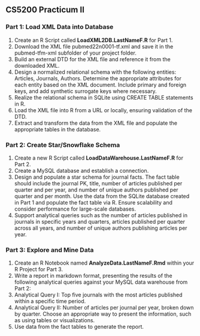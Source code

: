 ## CS5200 Practicum II

### Part 1: Load XML Data into Database

<ol>
    <li>Create an R Script called <b>LoadXML2DB.LastNameF.R</b> for Part 1.</li>
    <li>Download the XML file pubmed22n0001-tf.xml and save it in the pubmed-tfm-xml subfolder of your project folder.</li>
    <li>Build an external DTD for the XML file and reference it from the downloaded XML.</li>
    <li>Design a normalized relational schema with the following entities: Articles, Journals, Authors. Determine the appropriate attributes for each entity based on the  XML document. Include primary and foreign keys, and add synthetic surrogate keys where necessary.</li>
    <li>Realize the relational schema in SQLite using CREATE TABLE statements in R.</li>
    <li>Load the XML file into R from a URL or locally, ensuring validation of the DTD.</li>
    <li>Extract and transform the data from the XML file and populate the appropriate tables in the database.</li>
</ol>



### Part 2: Create Star/Snowflake Schema

<ol>
    <li>Create a new R Script called <b>LoadDataWarehouse.LastNameF.R</b> for Part 2.</li>
    <li>Create a MySQL database and establish a connection.</li>
    <li>Design and populate a star schema for journal facts. The fact table should include the journal PK, title, number of articles published per quarter and per year, and number of unique authors published per quarter and per month. Use the data from the SQLite database created in Part 1 and populate the fact table via R. Ensure scalability and consider performance for large-scale databases. </li>
    <li>Support analytical queries such as the number of articles published in journals in specific years and quarters, articles published per quarter across all years, and number of unique authors publishing articles per year. </li>
</ol>


### Part 3: Explore and Mine Data

<ol>
    <li>Create an R Notebook named <b>AnalyzeData.LastNameF.Rmd</b> within your R Project for Part 3.</li>
    <li>Write a report in markdown format, presenting the results of the following analytical queries against your MySQL data warehouse from Part 2:</li>
    <li>Analytical Query I: Top five journals with the most articles published within a specific time period.</li>
    <li>Analytical Query II: Number of articles per journal per year, broken down by quarter. Choose an appropriate way to present the information, such as using tables or visualizations.</li>
    <li>Use data from the fact tables to generate the report.</li>
</ol>